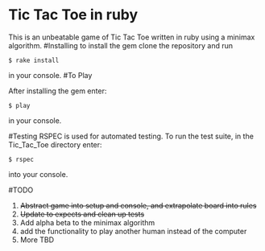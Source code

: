 # Tic Tac Toe in ruby
This is an unbeatable game of Tic Tac Toe written in ruby using a minimax algorithm.
#Installing
to install the gem clone the repository and run
```
$ rake install
```
in your console.
#To Play

After installing the gem enter:
```
$ play
```
in your console.

#Testing
RSPEC is used for automated testing. To run the test suite, in the Tic_Tac_Toe directory enter:
```
$ rspec
```
into your console.

#TODO
1. ~~Abstract game into ~~setup~~ and console, and extrapolate board into rules~~
2. ~~Update to expects and clean up tests~~
3. Add alpha beta to the minimax algorithm
4. add the functionality to play another human instead of the computer
5. More TBD
